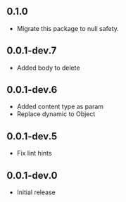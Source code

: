 ## 0.1.0

* Migrate this package to null safety.

## 0.0.1-dev.7

* Added body to delete

## 0.0.1-dev.6

* Added content type as param
* Replace dynamic to Object 

## 0.0.1-dev.5

* Fix lint hints

## 0.0.1-dev.0

* Initial release
